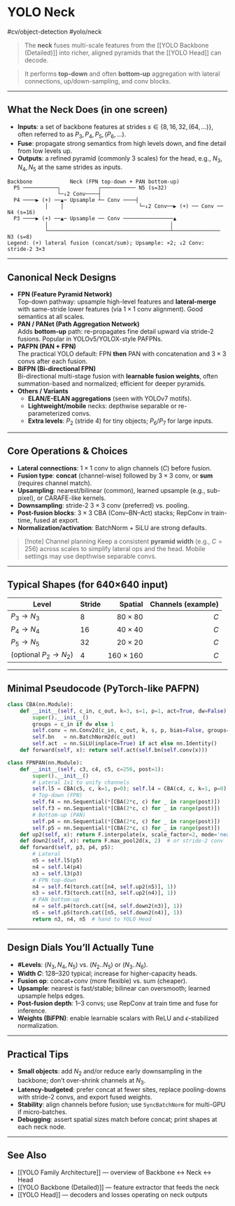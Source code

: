 # YOLO Neck  
#cv/object-detection #yolo/neck

> The **neck** fuses multi-scale features from the [[YOLO Backbone (Detailed)]] into richer, aligned pyramids that the [[YOLO Head]] can decode. 

> It performs **top-down** and often **bottom-up** aggregation with lateral connections, up/down-sampling, and conv blocks.

---

## What the Neck Does (in one screen)
- **Inputs**: a set of backbone features at strides $s \in \{8, 16, 32, (64, ...)\}$, often referred to as $P_3, P_4, P_5, (P_6, ...)$.
- **Fuse**: propagate strong semantics from high levels down, and fine detail from low levels up.
- **Outputs**: a refined pyramid (commonly 3 scales) for the head, e.g., $N_3, N_4, N_5$ at the same strides as inputs.

```
Backbone            Neck (FPN top-down + PAN bottom-up)
  P5 ───────────┐            ┌─────────── N5 (s=32)
                └─↓2 Conv────┤
  P4 ────▶ (+) ──▲─ Upsample ┴─ Conv ────┤
            │    │                        └─↓2 Conv──▶ (+) ── Conv ── N4 (s=16)
  P3 ────▶ (+) ──▲─ Upsample ── Conv ────────────────▲
            │                                       │
            └───────────────────────────────────────┴─────────────── N3 (s=8)
Legend: (+) lateral fusion (concat/sum); Upsample: ×2; ↓2 Conv: stride-2 3×3
```

---

## Canonical Neck Designs
- **FPN (Feature Pyramid Network)**  
  Top-down pathway: upsample high-level features and **lateral-merge** with same-stride lower features (via $1{\times}1$ conv alignment). Good semantics at all scales.
- **PAN / PANet (Path Aggregation Network)**  
  Adds **bottom-up** path: re-propagates fine detail upward via stride-2 fusions. Popular in YOLOv5/YOLOX-style PAFPNs.
- **PAFPN (PAN + FPN)**  
  The practical YOLO default: FPN **then** PAN with concatenation and $3{\times}3$ convs after each fusion.
- **BiFPN (Bi-directional FPN)**  
  Bi-directional multi-stage fusion with **learnable fusion weights**, often summation-based and normalized; efficient for deeper pyramids.
- **Others / Variants**  
  - **ELAN/E-ELAN aggregations** (seen with YOLOv7 motifs).  
  - **Lightweight/mobile** necks: depthwise separable or re-parameterized convs.  
  - **Extra levels**: $P_2$ (stride 4) for tiny objects; $P_6$/$P_7$ for large inputs.

---

## Core Operations & Choices
- **Lateral connections**: $1{\times}1$ conv to align channels ($C$) before fusion.
- **Fusion type**: **concat** (channel-wise) followed by $3{\times}3$ conv, or **sum** (requires channel match).  
- **Upsampling**: nearest/bilinear (common), learned upsample (e.g., sub-pixel), or CARAFE-like kernels.  
- **Downsampling**: stride-2 $3{\times}3$ conv (preferred) vs. pooling.  
- **Post-fusion blocks**: $3{\times}3$ CBA (Conv–BN–Act) stacks; RepConv in train-time, fused at export.  
- **Normalization/activation**: BatchNorm + SiLU are strong defaults.

> [!note] Channel planning
> Keep a consistent **pyramid width** (e.g., $C=256$) across scales to simplify lateral ops and the head. Mobile settings may use depthwise separable convs.

---

## Typical Shapes (for 640×640 input)
| Level | Stride | Spatial | Channels (example) |
|---|---|---:|---:|
| $P_3 \to N_3$ | 8 | $80 \times 80$ | $C$ |
| $P_4 \to N_4$ | 16 | $40 \times 40$ | $C$ |
| $P_5 \to N_5$ | 32 | $20 \times 20$ | $C$ |
| (optional $P_2 \to N_2$) | 4 | $160 \times 160$ | $C$ |

---

## Minimal Pseudocode (PyTorch-like PAFPN)
```python
class CBA(nn.Module):
    def __init__(self, c_in, c_out, k=3, s=1, p=1, act=True, dw=False):
        super().__init__()
        groups = c_in if dw else 1
        self.conv = nn.Conv2d(c_in, c_out, k, s, p, bias=False, groups=groups)
        self.bn   = nn.BatchNorm2d(c_out)
        self.act  = nn.SiLU(inplace=True) if act else nn.Identity()
    def forward(self, x): return self.act(self.bn(self.conv(x)))

class FPNPAN(nn.Module):
    def __init__(self, c3, c4, c5, c=256, post=1):
        super().__init__()
        # Lateral 1x1 to unify channels
        self.l5 = CBA(c5, c, k=1, p=0); self.l4 = CBA(c4, c, k=1, p=0); self.l3 = CBA(c3, c, k=1, p=0)
        # Top-down (FPN)
        self.f4 = nn.Sequential(*[CBA(2*c, c) for _ in range(post)])
        self.f3 = nn.Sequential(*[CBA(2*c, c) for _ in range(post)])
        # Bottom-up (PAN)
        self.p4 = nn.Sequential(*[CBA(2*c, c) for _ in range(post)])
        self.p5 = nn.Sequential(*[CBA(2*c, c) for _ in range(post)])
    def up2(self, x): return F.interpolate(x, scale_factor=2, mode='nearest')
    def down2(self, x): return F.max_pool2d(x, 2)  # or stride-2 conv
    def forward(self, p3, p4, p5):
        # Lateral
        n5 = self.l5(p5)
        n4 = self.l4(p4)
        n3 = self.l3(p3)
        # FPN top-down
        n4 = self.f4(torch.cat([n4, self.up2(n5)], 1))
        n3 = self.f3(torch.cat([n3, self.up2(n4)], 1))
        # PAN bottom-up
        n4 = self.p4(torch.cat([n4, self.down2(n3)], 1))
        n5 = self.p5(torch.cat([n5, self.down2(n4)], 1))
        return n3, n4, n5  # hand to YOLO Head
```

---

## Design Dials You’ll Actually Tune
- **#Levels**: $(N_3,N_4,N_5)$ vs. $(N_2\text{..}N_5)$ or $(N_3\text{..}N_6)$.  
- **Width $C$**: 128–320 typical; increase for higher-capacity heads.  
- **Fusion op**: concat+conv (more flexible) vs. sum (cheaper).  
- **Upsample**: nearest is fast/stable; bilinear can oversmooth; learned upsample helps edges.  
- **Post-fusion depth**: 1–3 convs; use RepConv at train time and fuse for inference.  
- **Weights (BiFPN)**: enable learnable scalars with ReLU and $\epsilon$-stabilized normalization.

---

## Practical Tips
- **Small objects**: add $N_2$ and/or reduce early downsampling in the backbone; don’t over-shrink channels at $N_3$.  
- **Latency-budgeted**: prefer concat at fewer sites, replace pooling-downs with stride-2 convs, and export fused weights.  
- **Stability**: align channels before fusion; use `SyncBatchNorm` for multi-GPU if micro-batches.  
- **Debugging**: assert spatial sizes match before concat; print shapes at each neck node.

---

## See Also
- [[YOLO Family Architecture]] — overview of Backbone ↔ Neck ↔ Head  
- [[YOLO Backbone (Detailed)]] — feature extractor that feeds the neck  
- [[YOLO Head]] — decoders and losses operating on neck outputs
